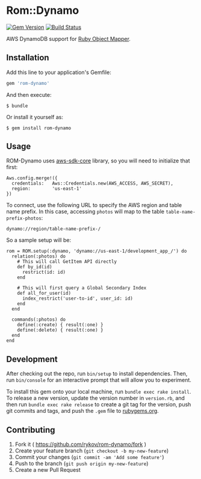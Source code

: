 [gem]: https://rubygems.org/gems/rom-dynamo
[aws]: https://github.com/aws/aws-sdk-core-ruby

# Rom::Dynamo

[![Gem Version](https://badge.fury.io/rb/rom-dynamo.svg)][gem]
[![Build Status](https://github.com/rykov/rom-dynamo/actions/workflows/specs.yml/badge.svg)](https://github.com/rykov/rom-dynamo/actions/workflows/specs.yml)

AWS DynamoDB support for [Ruby Object Mapper](https://github.com/rom-rb/rom).

## Installation

Add this line to your application's Gemfile:

```ruby
gem 'rom-dynamo'
```

And then execute:

    $ bundle

Or install it yourself as:

    $ gem install rom-dynamo

## Usage

ROM-Dynamo uses [aws-sdk-core][aws] library, so you will need to initialize that first:

    Aws.config.merge!({
      credentials:   Aws::Credentials.new(AWS_ACCESS, AWS_SECRET),
      region:        'us-east-1'
    })

To connect, use the following URL to specify the AWS region and table name prefix.  In this case, accessing `photos` will map to the table `table-name-prefix-photos`:

    dynamo://region/table-name-prefix-/

So a sample setup will be:

    rom = ROM.setup(:dynamo, 'dynamo://us-east-1/development_app_/') do
      relation(:photos) do
        # This will call GetItem API directly
        def by_id(id)
          restrict(id: id)
        end

        # This will first query a Global Secondary Index
        def all_for_user(id)
          index_restrict('user-to-id', user_id: id)
        end
      end

      commands(:photos) do
        define(:create) { result(:one) }
        define(:delete) { result(:one) }
      end
    end

## Development

After checking out the repo, run `bin/setup` to install dependencies. Then, run `bin/console` for an interactive prompt that will allow you to experiment.

To install this gem onto your local machine, run `bundle exec rake install`. To release a new version, update the version number in `version.rb`, and then run `bundle exec rake release` to create a git tag for the version, push git commits and tags, and push the `.gem` file to [rubygems.org](https://rubygems.org).

## Contributing

1. Fork it ( https://github.com/rykov/rom-dynamo/fork )
2. Create your feature branch (`git checkout -b my-new-feature`)
3. Commit your changes (`git commit -am 'Add some feature'`)
4. Push to the branch (`git push origin my-new-feature`)
5. Create a new Pull Request
